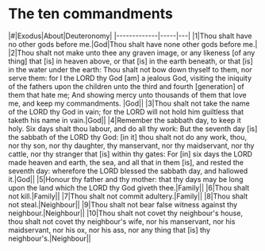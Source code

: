 # The ten commandments

|#|Exodus|About|Deuteronomy|
|-------------|-----|---|
|1|Thou shalt have no other gods before me.|God|Thou shalt have none other gods before me.|
|2|Thou shalt not make unto thee any graven image, or any likeness [of any thing] that [is] in heaven above, or that [is] in the earth beneath, or that [is] in the water under the earth: Thou shalt not bow down thyself to them, nor serve them: for I the LORD thy God [am] a jealous God, visiting the iniquity of the fathers upon the children unto the third and fourth [generation] of them that hate me; And showing mercy unto thousands of them that love me, and keep my commandments. |God||
|3|Thou shalt not take the name of the LORD thy God in vain; for the LORD will not hold him guiltless that taketh his name in vain.|God||
|4|Remember the sabbath day, to keep it holy. Six days shalt thou labour, and do all thy work: But the seventh day [is] the sabbath of the LORD thy God: [in it] thou shalt not do any work, thou, nor thy son, nor thy daughter, thy manservant, nor thy maidservant, nor thy cattle, nor thy stranger that [is] within thy gates: For [in] six days the LORD made heaven and earth, the sea, and all that in them [is], and rested the seventh day: wherefore the LORD blessed the sabbath day, and hallowed it.|God||
|5|Honour thy father and thy mother: that thy days may be long upon the land which the LORD thy God giveth thee.|Family||
|6|Thou shalt not kill.|Family||
|7|Thou shalt not commit adultery.|Family||
|8|Thou shalt not steal.|Neighbour||
|9|Thou shalt not bear false witness against thy neighbour.|Neighbour||
|10|Thou shalt not covet thy neighbour's house, thou shalt not covet thy neighbour's wife, nor his manservant, nor his maidservant, nor his ox, nor his ass, nor any thing that [is] thy neighbour's.|Neighbour||
